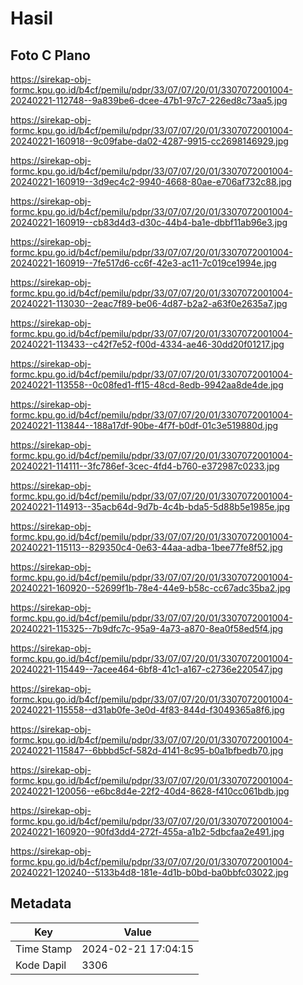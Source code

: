 # Hasil

## Foto C Plano

https://sirekap-obj-formc.kpu.go.id/b4cf/pemilu/pdpr/33/07/07/20/01/3307072001004-20240221-112748--9a839be6-dcee-47b1-97c7-226ed8c73aa5.jpg

https://sirekap-obj-formc.kpu.go.id/b4cf/pemilu/pdpr/33/07/07/20/01/3307072001004-20240221-160918--9c09fabe-da02-4287-9915-cc2698146929.jpg

https://sirekap-obj-formc.kpu.go.id/b4cf/pemilu/pdpr/33/07/07/20/01/3307072001004-20240221-160919--3d9ec4c2-9940-4668-80ae-e706af732c88.jpg

https://sirekap-obj-formc.kpu.go.id/b4cf/pemilu/pdpr/33/07/07/20/01/3307072001004-20240221-160919--cb83d4d3-d30c-44b4-ba1e-dbbf11ab96e3.jpg

https://sirekap-obj-formc.kpu.go.id/b4cf/pemilu/pdpr/33/07/07/20/01/3307072001004-20240221-160919--7fe517d6-cc6f-42e3-ac11-7c019ce1994e.jpg

https://sirekap-obj-formc.kpu.go.id/b4cf/pemilu/pdpr/33/07/07/20/01/3307072001004-20240221-113030--2eac7f89-be06-4d87-b2a2-a63f0e2635a7.jpg

https://sirekap-obj-formc.kpu.go.id/b4cf/pemilu/pdpr/33/07/07/20/01/3307072001004-20240221-113433--c42f7e52-f00d-4334-ae46-30dd20f01217.jpg

https://sirekap-obj-formc.kpu.go.id/b4cf/pemilu/pdpr/33/07/07/20/01/3307072001004-20240221-113558--0c08fed1-ff15-48cd-8edb-9942aa8de4de.jpg

https://sirekap-obj-formc.kpu.go.id/b4cf/pemilu/pdpr/33/07/07/20/01/3307072001004-20240221-113844--188a17df-90be-4f7f-b0df-01c3e519880d.jpg

https://sirekap-obj-formc.kpu.go.id/b4cf/pemilu/pdpr/33/07/07/20/01/3307072001004-20240221-114111--3fc786ef-3cec-4fd4-b760-e372987c0233.jpg

https://sirekap-obj-formc.kpu.go.id/b4cf/pemilu/pdpr/33/07/07/20/01/3307072001004-20240221-114913--35acb64d-9d7b-4c4b-bda5-5d88b5e1985e.jpg

https://sirekap-obj-formc.kpu.go.id/b4cf/pemilu/pdpr/33/07/07/20/01/3307072001004-20240221-115113--829350c4-0e63-44aa-adba-1bee77fe8f52.jpg

https://sirekap-obj-formc.kpu.go.id/b4cf/pemilu/pdpr/33/07/07/20/01/3307072001004-20240221-160920--52699f1b-78e4-44e9-b58c-cc67adc35ba2.jpg

https://sirekap-obj-formc.kpu.go.id/b4cf/pemilu/pdpr/33/07/07/20/01/3307072001004-20240221-115325--7b9dfc7c-95a9-4a73-a870-8ea0f58ed5f4.jpg

https://sirekap-obj-formc.kpu.go.id/b4cf/pemilu/pdpr/33/07/07/20/01/3307072001004-20240221-115449--7acee464-6bf8-41c1-a167-c2736e220547.jpg

https://sirekap-obj-formc.kpu.go.id/b4cf/pemilu/pdpr/33/07/07/20/01/3307072001004-20240221-115558--d31ab0fe-3e0d-4f83-844d-f3049365a8f6.jpg

https://sirekap-obj-formc.kpu.go.id/b4cf/pemilu/pdpr/33/07/07/20/01/3307072001004-20240221-115847--6bbbd5cf-582d-4141-8c95-b0a1bfbedb70.jpg

https://sirekap-obj-formc.kpu.go.id/b4cf/pemilu/pdpr/33/07/07/20/01/3307072001004-20240221-120056--e6bc8d4e-22f2-40d4-8628-f410cc061bdb.jpg

https://sirekap-obj-formc.kpu.go.id/b4cf/pemilu/pdpr/33/07/07/20/01/3307072001004-20240221-160920--90fd3dd4-272f-455a-a1b2-5dbcfaa2e491.jpg

https://sirekap-obj-formc.kpu.go.id/b4cf/pemilu/pdpr/33/07/07/20/01/3307072001004-20240221-120240--5133b4d8-181e-4d1b-b0bd-ba0bbfc03022.jpg


## Metadata

| Key        | Value               |
| ---------- | ------------------- |
| Time Stamp | 2024-02-21 17:04:15 |
| Kode Dapil | 3306                |



